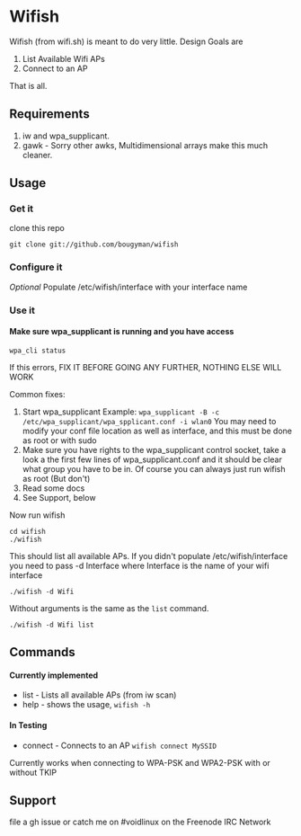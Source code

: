 # Wifish

Wifish (from wifi.sh) is meant to do very little. Design Goals are

1. List Available Wifi APs
2. Connect to an AP

That is all.

## Requirements

1. iw and wpa\_supplicant.
2. gawk - Sorry other awks, Multidimensional arrays make this much cleaner.

## Usage

### Get it
clone this repo
```
git clone git://github.com/bougyman/wifish
```

### Configure it

*Optional* Populate /etc/wifish/interface with your interface name


### Use it

#### Make sure wpa\_supplicant is running and you have access

```
wpa_cli status
```

If this errors, FIX IT BEFORE GOING ANY FURTHER, NOTHING ELSE WILL WORK

Common fixes:

1. Start wpa\_supplicant Example: `wpa_supplicant -B -c /etc/wpa_supplicant/wpa_spplicant.conf -i wlan0`
   You may need to modify your conf file location as well as interface, and this must be done as root or with sudo
2. Make sure you have rights to the wpa\_supplicant control socket, take a look a the first few lines of wpa\_supplicant.conf
   and it should be clear what group you have to be in. Of course you can always just run wifish as root (But don't)
3. Read some docs
4. See Support, below

Now run wifish

```
cd wifish
./wifish
```

This should list all available APs. If you didn't populate /etc/wifish/interface you need to pass -d Interface where Interface is the name of your wifi interface

```
./wifish -d Wifi
```

Without arguments is the same as the `list` command.

```
./wifish -d Wifi list
```

## Commands

#### Currently implemented

* list - Lists all available APs (from iw scan)
* help - shows the usage, `wifish -h`

#### In Testing

* connect - Connects to an AP
  `wifish connect MySSID`

Currently works when connecting to WPA-PSK and WPA2-PSK with or without TKIP

## Support

file a gh issue or catch me on #voidlinux on the Freenode IRC Network

